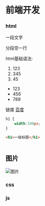  # 前端开发

 ### html

 一段文字

 分段空一行

 html基础语法:


1. 123
2. 345
3. 45

* 123
* 456
* 789

链接
[百度](http://baidu.com)

``` css
h1 {
    width:100px;
}
```
``` html
<h1>一级标题</h1>
```
``` c

```
## 图片

![图片](./QQ%E5%9B%BE%E7%89%8720221106191839.jpg)
 ### css
 
 ### js
 
